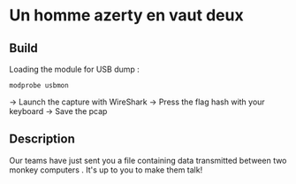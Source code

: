 # Un homme azerty en vaut deux

## Build

Loading the module for USB dump :

```bash=
modprobe usbmon
```
-> Launch the capture with WireShark
-> Press the flag hash with your keyboard 
-> Save the pcap

## Description

Our teams have just sent you a file containing data transmitted between two monkey computers . It's up to you to make them talk!
